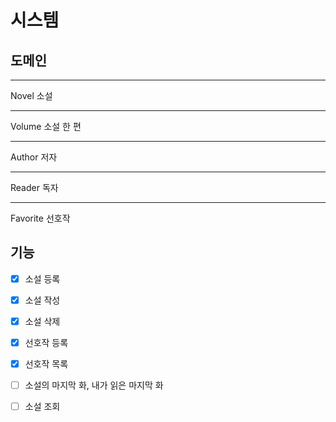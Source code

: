 # 시스템

## 도메인

---
Novel 소설

---
Volume 소설 한 편

---
Author 저자

---
Reader 독자

---
Favorite 선호작


## 기능

- [x] 소설 등록
- [x] 소설 작성
- [x] 소설 삭제

- [x] 선호작 등록
- [x] 선호작 목록
- [ ] 소설의 마지막 화, 내가 읽은 마지막 화

- [ ] 소설 조회
